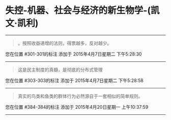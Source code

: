 # 失控-机器、社会与经济的新生物学-(凯文·凯利)

---

> 。按照收益递增的法则，得票越多，反对越少。

您在位置 #301-301的标注 添加于 2015年4月7日星期二 下午5:28:30

---

> 这是民主制度的真髓，是彻底的分布式管理

您在位置 #303-303的标注 添加于 2015年4月7日星期二 下午5:28:58

---

> 真实的鸟类和鱼类的群体行为必然源自于一套相似的简单规则。

您在位置 #384-384的标注 添加于 2015年4月20日星期一 上午10:37:59

---

